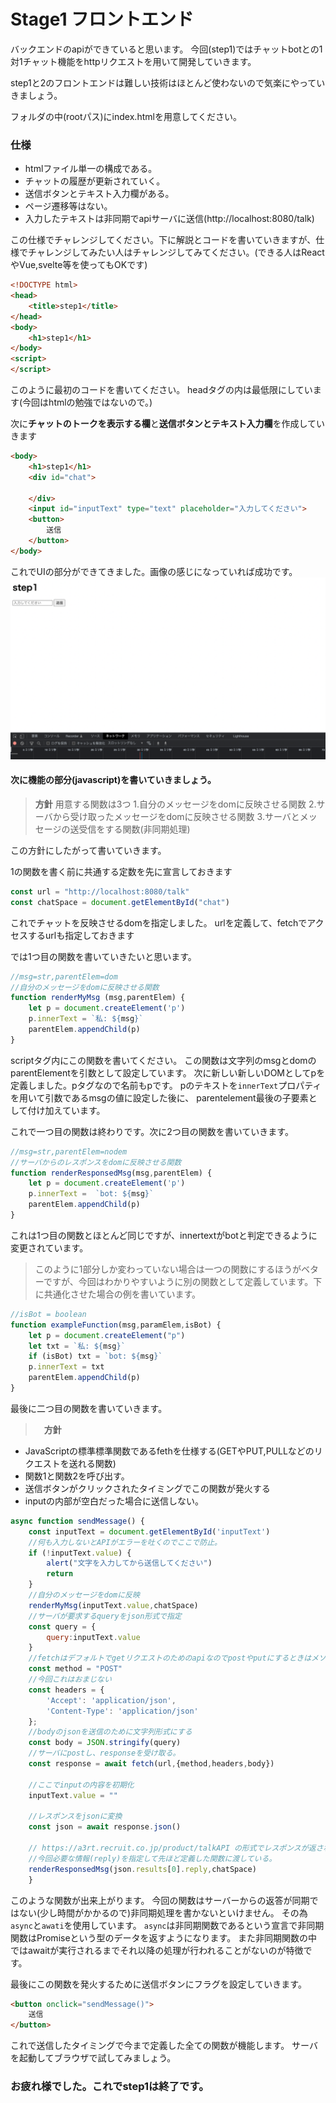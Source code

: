 # Stage1 フロントエンド

バックエンドのapiができていると思います。
今回(step1)ではチャットbotとの1対1チャット機能をhttpリクエストを用いて開発していきます。

step1と2のフロントエンドは難しい技術はほとんど使わないので気楽にやっていきましょう。

フォルダの中(rootパス)にindex.htmlを用意してください。

### 仕様
* htmlファイル単一の構成である。
* チャットの履歴が更新されていく。
* 送信ボタンとテキスト入力欄がある。
* ページ遷移等はない。
* 入力したテキストは非同期でapiサーバに送信(http://localhost:8080/talk)

この仕様でチャレンジしてください。下に解説とコードを書いていきますが、仕様でチャレンジしてみたい人はチャレンジしてみてください。(できる人はReactやVue,svelte等を使ってもOKです)

```html
<!DOCTYPE html>
<head>
    <title>step1</title>
</head>
<body>
    <h1>step1</h1>
</body>
<script>
</script>
```

このように最初のコードを書いてください。
headタグの内は最低限にしています(今回はhtmlの勉強ではないので。)

次に**チャットのトークを表示する欄**と**送信ボタンとテキスト入力欄**を作成していきます

```html
<body>
    <h1>step1</h1>
    <div id="chat">

    </div>
    <input id="inputText" type="text" placeholder="入力してください">
    <button>
        送信
    </button>
</body>
```
これでUIの部分ができてきました。画像の感じになっていれば成功です。
![](./step101.png)

#### 次に機能の部分(javascript)を書いていきましょう。
>**方針**
用意する関数は3つ
1.自分のメッセージをdomに反映させる関数
2.サーバから受け取ったメッセージをdomに反映させる関数
3.サーバとメッセージの送受信をする関数(非同期処理)

この方針にしたがって書いていきます。

1の関数を書く前に共通する定数を先に宣言しておきます
```javascript
const url = "http://localhost:8080/talk"
const chatSpace = document.getElementById("chat")
```
これでチャットを反映させるdomを指定しました。
urlを定義して、fetchでアクセスするurlも指定しておきます

では1つ目の関数を書いていきたいと思います。
```javascript
//msg=str,parentElem=dom
//自分のメッセージをdomに反映させる関数
function renderMyMsg (msg,parentElem) {
    let p = document.createElement('p')
    p.innerText = `私: ${msg}`
    parentElem.appendChild(p)
}
```
scriptタグ内にこの関数を書いてください。
この関数は文字列のmsgとdomのparentElementを引数として設定しています。
次に新しい新しいDOMとしてpを定義しました。pタグなので名前もpです。
pのテキストを```innerText```プロパティを用いて引数であるmsgの値に設定した後に、
parentelement最後の子要素として付け加えています。

これで一つ目の関数は終わりです。次に2つ目の関数を書いていきます。

```javascript
//msg=str,parentElem=nodem
//サーバからのレスポンスをdomに反映させる関数
function renderResponsedMsg(msg,parentElem) {
    let p = document.createElement('p')
    p.innerText =  `bot: ${msg}`
    parentElem.appendChild(p)
}
```

これは1つ目の関数とほとんど同じですが、innertextがbotと判定できるように変更されています。
> このように1部分しか変わっていない場合は一つの関数にするほうがベターですが、今回はわかりやすいように別の関数として定義しています。下に共通化させた場合の例を書いています。

``` JavaScript
//isBot = boolean
function exampleFunction(msg,paramElem,isBot) {
    let p = document.createElement("p")
    let txt = `私: ${msg}`
    if (isBot) txt = `bot: ${msg}`
    p.innerText = txt
    parentElem.appendChild(p)
}
```
最後に二つ目の関数を書いていきます。
>　**方針**
* JavaScriptの標準標準関数であるfethを仕様する(GETやPUT,PULLなどのリクエストを送れる関数)
* 関数1と関数2を呼び出す。
* 送信ボタンがクリックされたタイミングでこの関数が発火する
* inputの内部が空白だった場合に送信しない。

```javascript
async function sendMessage() {
    const inputText = document.getElementById('inputText')
    //何も入力しないとAPIがエラーを吐くのでここで防止。
    if (!inputText.value) {
        alert("文字を入力してから送信してください")
        return
    }
    //自分のメッセージをdomに反映
    renderMyMsg(inputText.value,chatSpace)
    //サーバが要求するqueryをjson形式で指定
    const query = {
        query:inputText.value
    }
    //fetchはデフォルトでgetリクエストのためのapiなのでpostやputにするときはメソッドを明示する必要がある。
    const method = "POST"
    //今回これはおまじない
    const headers = {
        'Accept': 'application/json',
        'Content-Type': 'application/json'
    };
    //bodyのjsonを送信のために文字列形式にする
    const body = JSON.stringify(query)
    //サーバにpostし、responseを受け取る。
    const response = await fetch(url,{method,headers,body})

    //ここでinputの内容を初期化
    inputText.value = ""

    //レスポンスをjsonに変換
    const json = await response.json()
    
    // https://a3rt.recruit.co.jp/product/talkAPI の形式でレスポンスが返されるので
    //今回必要な情報(reply)を指定して先ほど定義した関数に渡している。
    renderResponsedMsg(json.results[0].reply,chatSpace)        
    }
``` 
このような関数が出来上がります。
今回の関数はサーバーからの返答が同期ではない(少し時間がかかるので)非同期処理を書かないといけません。
その為```async```と```awati```を使用しています。
```async```は非同期関数であるという宣言で非同期関数はPromiseという型のデータを返すようになります。
また非同期関数の中ではawaitが実行されるまでそれ以降の処理が行われることがないのが特徴です。

最後にこの関数を発火するために送信ボタンにフラグを設定していきます。

```html
<button onclick="sendMessage()">
    送信
</button>
```
これで送信したタイミングで今まで定義した全ての関数が機能します。
サーバを起動してブラウザで試してみましょう。

### お疲れ様でした。これでstep1は終了です。